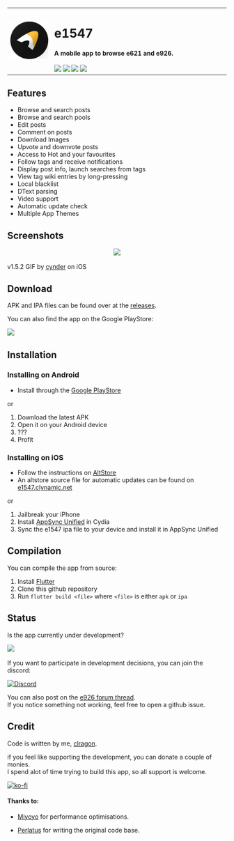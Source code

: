 
<table>
  <tr>
    <td width="20%">
      <img src="assets/icon/app/round.png"/>
    </td>
    <td width="80%">
      <h1>e1547</h1>
      <h4>A mobile app to browse e621 and e926.</h4>
      <a href="https://github.com/clragon/e1547/commits/master"><img src="https://badgen.net/github/commits/clragon/e1547"></a>
      <a href="https://github.com/clragon/e1547/commits/master"><img src="https://badgen.net/github/last-commit/clragon/e1547"></a>
      <a href="blob/master/LICENSE"><img src="https://img.shields.io/github/license/clragon/e1547"></a>
      <a href="https://discord.gg/MRwKGqfmUz"><img src="https://img.shields.io/discord/763321712766877727.svg?label=&logo=discord&logoColor=ffffff&color=7389D8&labelColor=6A7EC2"></a>
    </td>
  </tr>
</table>


## Features  

- Browse and search posts
- Browse and search pools
- Edit posts
- Comment on posts
- Download Images
- Upvote and downvote posts
- Access to Hot and your favourites
- Follow tags and receive notifications
- Display post info, launch searches from tags
- View tag wiki entries by long-pressing 
- Local blacklist
- DText parsing
- Video support
- Automatic update check
- Multiple App Themes
 

## Screenshots  
  
<p align="center">
  <img src="assets/screenshots/old/1547.gif">
</p>

v1.5.2 GIF by [cynder](https://github.com/cxnder) on iOS

## Download

APK and IPA files can be found over at
the [releases](https://github.com/clragon/e1547/releases/latest).

You can also find the app on the Google PlayStore:

<a href="https://play.google.com/store/apps/details?id=net.e1547&referrer=utm_source%3Dgithub%26utm_medium%3Dbutton%26utm_campaign%3Dgithub%2520readme%2520button">
    <img src="https://github.com/steverichey/google-play-badge-svg/blob/master/img/en_get.svg" width="30%"/>
</a>

## Installation

### Installing on Android

- Install through the [Google PlayStore](https://play.google.com/store/apps/details?id=net.e1547&referrer=utm_source%3Dgithub%26utm_medium%3Dbutton%26utm_campaign%3Dgithub%2520readme%2520instructions)

or

1. Download the latest APK
2. Open it on your Android device
3. ???
4. Profit

### Installing on iOS

- Follow the instructions on [AltStore](https://altstore.io/)
- An altstore source file for automatic updates can be found on [e1547.clynamic.net](https://e1547.clynamic.net/assets/altstore.json)

or 

1. Jailbreak your iPhone
2. Install [AppSync Unified](https://cydia.akemi.ai/) in Cydia
3. Sync the e1547 ipa file to your device and install it in AppSync Unified

## Compilation

You can compile the app from source:

1. Install [Flutter](https://flutter.dev/docs/get-started/install)
2. Clone this github repository
3. Run `flutter build <file>` where `<file>` is either `apk` or `ipa`


## Status
Is the app currently under development?  
  
<a href="https://github.com/clragon/e1547/commits/master"><img src="https://badgen.net/github/last-commit/clragon/e1547"></a>

If you want to participate in development decisions, you can join the discord:  

[![Discord](https://img.shields.io/discord/763321712766877727.svg?label=&logo=discord&logoColor=ffffff&color=7389D8&labelColor=6A7EC2)](https://discord.gg/MRwKGqfmUz)  

You can also post on the [e926 forum thread](https://e926.net/forum_topics/25854).  
If you notice something not working, feel free to open a github issue.

## Credit
Code is written by me, [clragon](https://github.com/clragon).
    
if you feel like supporting the development, you can donate a couple of monies.  
I spend alot of time trying to build this app, so all support is welcome. 
    
[![ko-fi](https://ko-fi.com/img/githubbutton_sm.svg)](https://ko-fi.com/Q5Q22W6FW)

#### Thanks to:  
- [Miyoyo](https://github.com/miyoyo) for performance optimisations.
  
- [Perlatus](https://github.com/perlatus) for writing the original code base.
